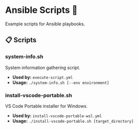 # Ansible Scripts 📜

Example scripts for Ansible playbooks.

## 📋 Scripts

### system-info.sh

System information gathering script.

- **Used by:** `execute-script.yml`
- **Usage:** `./system-info.sh [--env environment]`

### install-vscode-portable.sh

VS Code Portable installer for Windows.

- **Used by:** `install-vscode-portable-wsl.yml`
- **Usage:** `./install-vscode-portable.sh [target_directory]`
